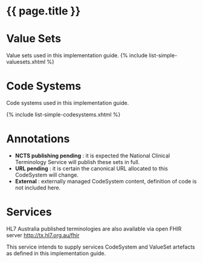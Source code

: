 # {{ page.title }}

# Value Sets

Value sets used in this implementation guide.
{% include list-simple-valuesets.xhtml %}


# Code Systems

Code systems used in this implementation guide.

{% include list-simple-codesystems.xhtml %}

# Annotations 

* **NCTS publishing pending** : it is expected the National Clinical Terminology Service will publish these sets in full.
* **URL pending** : it is certain the canonical URL allocated to this CodeSystem will change.
* **External** : externally managed CodeSystem content, definition of code is not included here. 

# Services

HL7 Australia published terminologies are also available via open FHIR server http://tx.hl7.org.au/fhir

This service intends to supply services CodeSystem and ValueSet artefacts as defined in this implementation guide.
